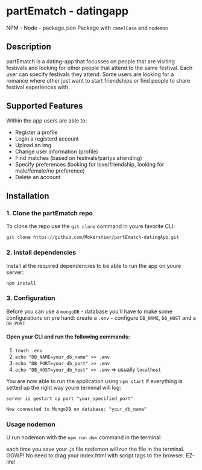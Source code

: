 # partEmatch - datingapp
NPM - Node - package.json 
Package with `camelCase` and `nodemon`

## Description
partEmatch is a dating-app that focusses on people that are visiting festivals and looking for other people that attend to the same festival. Each user can specify festivals they attend. Some users are looking for a romance where other just want to start friendships or find people to share festival experiences with.

## Supported Features
Within the app users are able to:
- Register a profile
- Login a registerd account
- Upload an img
- Change user information (profile)
- Find matches (based on festivals/partys attending)
- Specify preferences (looking for love/friendship, looking for male/female/no preference)
- Delete an account

## Installation
### 1. Clone the partEmatch repo
To clone the repo use the `git clone` command in youre favorite CLI:

`git clone https://github.com/Mokerstier/partEmatch-datingApp.git`

### 2. Install dependencies
Install al the required dependencies to be able to run the app on youre server:

`npm install`

### 3. Configuration
Before you can use a `mongoDB` - database you'll have to make some configurations on pre hand:
create a `.env` - configure `DB_NAME`, `DB_HOST` and a `DB_PORT`
#### Open your CLI and run the following commands:
1. `touch .env`
2. `echo "DB_NAME=your_db_name" >> .env`
3. `echo "DB_PORT=your_db_port" >> .env`
4. `echo "DB_HOST=your_db_host" >> .env` => usually `localhost`

You are now able to run the application using `npm start`
if everything is setted up the right way youre terminal will log:

`server is gestart op port "your_specified_port"`

`Now connected to MongoDB on database: "your_db_name"`

### Usage nodemon

U run nodemon with the `npm run dev` command in the terminal

each time you save your .js file nodemon will run the file in the terminal. 
GGWP! No need to drag your index.html with script tags to the browser. EZ-life!
